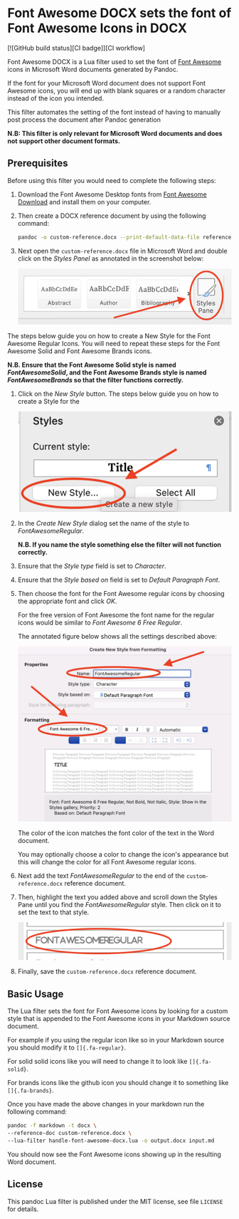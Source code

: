 Font Awesome DOCX sets the font of Font Awesome Icons in DOCX
=============================================================

[![GitHub build status][CI badge]][CI workflow]

Font Awesome DOCX is a Lua filter used to set the font of [Font Awesome](https://fontawesome.com/) icons in Microsoft Word documents generated by Pandoc.

If the font for your Microsoft Word document does not support Font Awesome icons, you will end up with blank squares or a random character instead of the icon you intended.

This filter automates the setting of the font instead of having to manually post process the document after Pandoc generation

**N.B: This filter is only relevant for Microsoft Word documents and does not support other document formats.**

Prerequisites
-------------

Before using this filter you would need to complete the following steps:

1. Download the Font Awesome Desktop fonts from [Font Awesome Download](https://fontawesome.com/download) and install them on your computer.

1. Then create a DOCX reference document by using the following command:

    ```bash
    pandoc -o custom-reference.docx --print-default-data-file reference.docx
    ```

1. Next open the `custom-reference.docx` file in Microsoft Word and double click on the _Styles Panel_ as annotated in the screenshot below:

    ![Styles Pane](images/styles-pane.png)

The steps below guide you on how to create a New Style for the Font Awesome Regular Icons. You will need to repeat these steps for the Font Awesome Solid and Font Awesome Brands icons.

**N.B. Ensure that the Font Awesome Solid style is named _FontAwesomeSolid_, and the Font Awesome Brands style is named _FontAwesomeBrands_ so that the filter functions correctly.**

1. Click on the _New Style_ button. The steps below guide you on how to create a Style for the

    ![New Style Button](images/new-style.png)

1. In the _Create New Style_ dialog set the name of the style to _FontAwesomeRegular_.

    **N.B. If you name the style something else the filter will not function correctly.**

1. Ensure that the _Style type_ field is set to _Character_.

1. Ensure that the _Style based on_ field is set to _Default Paragraph Font_.

1. Then choose the font for the Font Awesome regular icons by choosing the appropriate font and click _OK_.

    For the free version of Font Awesome the font name for the regular icons would be similar to _Font Awesome 6 Free Regular_.

    The annotated figure below shows all the settings described above:

    ![New Style Formatting Dialog](images/new-style-formatting-dialog.png)

    The color of the icon matches the font color of the text in the Word document.

    You may optionally choose a color to change the icon's appearance but this will change the color for all Font Awesome regular icons.

1. Next add the text _FontAwesomeRegular_ to the end of the `custom-reference.docx` reference document.

1. Then, highlight the text you added above and scroll down the Styles Pane until you find the _FontAwesomeRegular_ style. Then click on it to set the text to that style.

    ![Font Awesome Regular Style in Styles Pane](images/font-awesome-regular-style.png)

1. Finally, save the `custom-reference.docx` reference document.

Basic Usage
-----------

The Lua filter sets the font for Font Awesome icons by looking for a custom style that is appended to the Font Awesome icons in your Markdown source document.

For example if you using the regular icon like so <i class="fa-regular fa-envelope"></i> in your Markdown source you should modify it to `[`<i class="fa-regular fa-envelope" style="vertical-align: bottom;"></i>`]{.fa-regular}`.

For solid solid icons like <i class="fa-solid fa-mobile-screen-button"></i> you will need to change it to look like `[`<i class="fa-solid fa-mobile-screen-button" style="vertical-align: bottom;"></i>`]{.fa-solid}`.

For brands icons like the github icon <i class="fa-brands fa-github"></i> you should change it to something like `[`<i class="fa-brands fa-github" style="vertical-align: bottom;"></i>`]{.fa-brands}`.

Once you have made the above changes in your markdown run the following command:

```bash
pandoc -f markdown -t docx \
--reference-doc custom-reference.docx \
--lua-filter handle-font-awesome-docx.lua -o output.docx input.md
```

You should now see the Font Awesome icons showing up in the resulting Word document.

License
------------------------------------------------------------------

This pandoc Lua filter is published under the MIT license, see
file `LICENSE` for details.
